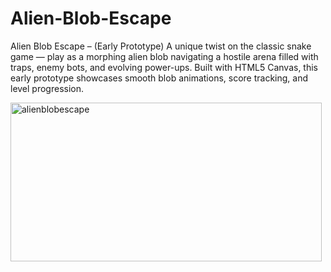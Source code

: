 # Alien-Blob-Escape
Alien Blob Escape – (Early Prototype) A unique twist on the classic snake game — play as a morphing alien blob navigating a hostile arena filled with traps, enemy bots, and evolving power-ups. Built with HTML5 Canvas, this early prototype showcases smooth blob animations, score tracking, and level progression.

<img width="498" height="254" alt="alienblobescape" src="https://github.com/user-attachments/assets/8dc137d9-c20f-4928-a77c-808064ac88cc" />
